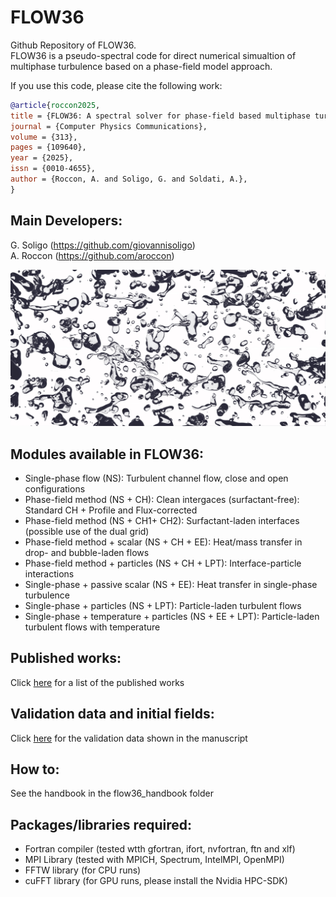 # FLOW36
Github Repository of FLOW36. \
FLOW36 is a pseudo-spectral code for direct numerical simualtion of multiphase turbulence based on a phase-field model approach.


If you use this code, please cite the following work: 

```bibtex
@article{roccon2025,
title = {FLOW36: A spectral solver for phase-field based multiphase turbulence simulations on heterogeneous computing architectures},
journal = {Computer Physics Communications},
volume = {313},
pages = {109640},
year = {2025},
issn = {0010-4655},
author = {Roccon, A. and Soligo, G. and Soldati, A.},
}
```


## Main Developers:
G. Soligo (https://github.com/giovannisoligo) \
A. Roccon (https://github.com/aroccon)


![](flow36_handbook/cop.jpeg)



## Modules available in FLOW36:
 - Single-phase flow (NS): Turbulent channel flow, close and open configurations 
 - Phase-field method (NS + CH): Clean intergaces (surfactant-free): Standard CH + Profile and Flux-corrected 
 - Phase-field method (NS + CH1+ CH2): Surfactant-laden interfaces (possible use of the dual grid) 
 - Phase-field method + scalar (NS + CH + EE): Heat/mass transfer in drop- and bubble-laden flows 
 - Phase-field method + particles (NS + CH + LPT): Interface-particle interactions  
 - Single-phase + passive scalar (NS + EE): Heat transfer in single-phase turbulence
 - Single-phase + particles (NS + LPT): Particle-laden turbulent flows 
 - Single-phase + temperature + particles (NS + EE + LPT): Particle-laden turbulent flows with temperature 


## Published works:
Click [here](http://calliope.dem.uniud.it) for a list of the published works


## Validation data and initial fields:
Click [here](https://doi.org/10.6084/m9.figshare.26232683) for the validation data shown in the manuscript


## How to:
See the handbook in the flow36_handbook folder


## Packages/libraries required:
 - Fortran compiler (tested wtth gfortran, ifort, nvfortran, ftn and xlf)
 - MPI Library (tested with MPICH, Spectrum, IntelMPI, OpenMPI)
 - FFTW library (for CPU runs)
 - cuFFT library (for GPU runs, please install the Nvidia HPC-SDK)


